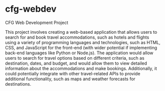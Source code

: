 # cfg-webdev
CFG Web Development Project

This project involves creating a web-based application that allows users to search for and book travel accommodations, such as hotels and flights using a variety of programming languages and technologies, such as HTML, CSS, and JavaScript for the front-end (with wider potential if implementing back-end languages like Python or Node.js). The application would allow users to search for travel options based on different criteria, such as destination, dates, and budget, and would allow them to view detailed information about the accommodations and make bookings. Additionally, it could potentially integrate with other travel-related APIs to provide additional functionality, such as maps and weather forecasts for destinations.
